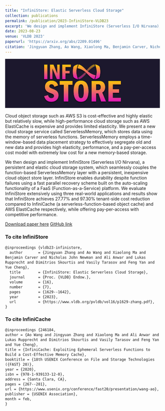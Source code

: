 ```yaml
---
title: "InfiniStore: Elastic Serverless Cloud Storage"
collection: publications
permalink: /publication/2023-InfiniStore-VLDB23
excerpt: 'We design and implement InfiniStore (Serverless I/O Nirvana), a persistent and elastic cloud storage system, which seamlessly couples the function-based ServerlessMemory layer with a persistent, inexpensive cloud object store layer. InfiniStore enables durability despite function failures using a fast parallel recovery scheme built on the auto-scaling functionality of a FaaS (Function-as-a-Service) platform. We evaluate InfiniStore extensively using three real-world applications and results show that InfiniStore achieves 27.77% and 97.30% tenant-side cost reduction compared to InfiniCache (a serverless-function-based object cache) and AWS ElastiCache respectively, while offering pay-per-access with competitive performance.'
date: 2023-08-23
venue: 'VLDB 2023'
paperurl: 'https://arxiv.org/abs/2209.01496'
citation: 'Jingyuan Zhang, Ao Wang, Xiaolong Ma, Benjamin Carver, Nicholas John Newman, Ali Anwar, Lukas Rupprecht, Dimitrios Skourtis, Vasily Tarasov, Feng Yan, Yue Cheng. (2023). &quot;InfiniStore: Elastic Serverless Cloud Storage.&quot; <i>VLDB23</i>.'
---
```


![InfiniStore Logo](/assets/images/infinistore_logo.png)

Cloud object storage such as AWS S3 is cost-effective and highly elastic but relatively slow, while high-performance cloud storage such as AWS ElastiCache is expensive and provides limited elasticity. We present a new cloud storage service called ServerlessMemory, which stores data using the memory of serverless functions. ServerlessMemory employs a time-window-based data placement strategy to effectively segregate old and new data and provides high elasticity, performance, and a pay-per-access cost model with extremely low cost for a new memory-based storage. 

We then design and implement InfiniStore (Serverless I/O Nirvana), a persistent and elastic cloud storage system, which seamlessly couples the function-based ServerlessMemory layer with a persistent, inexpensive cloud object store layer. InfiniStore enables durability despite function failures using a fast parallel recovery scheme built on the auto-scaling functionality of a FaaS (Function-as-a-Service) platform. We evaluate InfiniStore extensively using three real-world applications and results show that InfiniStore achieves 27.77% and 97.30% tenant-side cost reduction compared to InfiniCache (a serverless-function-based object cache) and AWS ElastiCache respectively, while offering pay-per-access with competitive performance.

[Download paper here](https://arxiv.org/abs/2209.01496)
[GitHub link](https://github.com/ds2-lab/infinistore)

### To cite InfiniStore
```
@inproceedings {vldb23-infinistore,
  author       = {Jingyuan Zhang and Ao Wang and Xiaolong Ma and Benjamin Carver and Nicholas John Newman and Ali Anwar and Lukas Rupprecht and Dimitrios Skourtis and Vasily Tarasov and Feng Yan and Yue Cheng},
  title        = {InfiniStore: Elastic Serverless Cloud Storage},
  journal      = {Proc. {VLDB} Endow.},
  volume       = {16},
  number       = {7},
  pages        = {1629--1642},
  year         = {2023},
  url          = {https://www.vldb.org/pvldb/vol16/p1629-zhang.pdf},
}
```

### To cite InfiniCache
```
@inproceedings {246184,
author = {Ao Wang and Jingyuan Zhang and Xiaolong Ma and Ali Anwar and Lukas Rupprecht and Dimitrios Skourtis and Vasily Tarasov and Feng Yan and Yue Cheng},
title = {InfiniCache: Exploiting Ephemeral Serverless Functions to Build a Cost-Effective Memory Cache},
booktitle = {18th USENIX Conference on File and Storage Technologies ({FAST} 20)},
year = {2020},
isbn = {978-1-939133-12-0},
address = {Santa Clara, CA},
pages = {267--281},
url = {https://www.usenix.org/conference/fast20/presentation/wang-ao},
publisher = {USENIX Association},
month = feb,
}
```